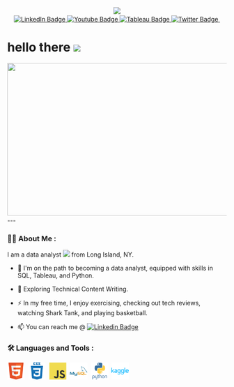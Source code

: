 <div id="header" align="center">
  <img src="https://media.giphy.com/media/v1.Y2lkPTc5MGI3NjExbGdseXU1aGU0eXVtazZja3RsN3cxeDgzNDNzbHZvbDExcG43cjNzOCZlcD12MV9pbnRlcm5hbF9naWZfYnlfaWQmY3Q9cw/gjrYDwbjnK8x36xZIO/giphy.gif" width="250"/>
</div>
<div id="badges" align="center" >
  <a href="https://www.linkedin.com/in/john-shen-65489b177/">
    <img src="https://img.shields.io/badge/LinkedIn-blue?style=for-the-badge&logo=linkedin&logoColor=white" alt="LinkedIn Badge"/>
  </a>
  <a href="your-youtube-URL">
    <img src="https://img.shields.io/badge/YouTube-red?style=for-the-badge&logo=youtube&logoColor=white" alt="Youtube Badge"/>
  </a>
  <a href="https://public.tableau.com/app/profile/john.shen5439/vizzes">
    <img src="https://img.shields.io/badge/Tableau-purple?style=for-the-badge&logo=tableau&logoColor=white" alt="Tableau Badge"/>
  </a>
  <a href="your-twitter-URL">
    <img src="https://img.shields.io/badge/Twitter-blue?style=for-the-badge&logo=twitter&logoColor=white" alt="Twitter Badge"/>
  <img src="https://komarev.com/ghpvc/?username=johnshen11&style=flat-square&color=blue" alt=""/>
  </a>
</div > 
<h1> 
  hello there
  <img src="https://media.giphy.com/media/hvRJCLFzcasrR4ia7z/giphy.gif" width="30px"/>
</h1>
<div align="center">
  <img src="https://media.giphy.com/media/v1.Y2lkPTc5MGI3NjExdDVrajBrc281NXBjbGJ2dnF6Zzk1b2RhaDFobzlqYTZzaXphZWQ2YyZlcD12MV9pbnRlcm5hbF9naWZfYnlfaWQmY3Q9Zw/3oKIPEqDGUULpEU0aQ/giphy.gif" width="600" height="350"/>
</div>
---

### :man_technologist: About Me :
I am a data analyst <img src="https://media.giphy.com/media/WUlplcMpOCEmTGBtBW/giphy.gif" width="30"> from Long Island, NY.
- :telescope: I'm on the path to becoming a data analyst, equipped with skills in SQL, Tableau, and Python.

- :seedling: Exploring Technical Content Writing.

- :zap: In my free time, I enjoy exercising, checking out tech reviews, watching Shark Tank, and playing basketball.

- :mailbox: You can reach me @ [![Linkedin Badge](https://img.shields.io/badge/-Linkedin-blue?style=flat&logo=Linkedin&logoColor=white)](https://www.linkedin.com/in/john-shen-65489b177/)
### :hammer_and_wrench: Languages and Tools :
<img src="https://github.com/devicons/devicon/blob/master/icons/html5/html5-original.svg" title="HTML5" alt="HTML" width="40" height="40"/>&nbsp;
<img src="https://github.com/devicons/devicon/blob/master/icons/css3/css3-plain-wordmark.svg"  title="CSS3" alt="CSS" width="40" height="40"/>&nbsp;
<img src="https://github.com/devicons/devicon/blob/master/icons/javascript/javascript-original.svg" title="JavaScript" alt="JavaScript" width="40" height="40"/>&nbsp;
<img src="https://github.com/devicons/devicon/blob/master/icons/mysql/mysql-original-wordmark.svg" title="MySQL"  alt="MySQL" width="40" height="40"/>&nbsp;
<img src="https://github.com/devicons/devicon/blob/master/icons/python/python-original-wordmark.svg" title="Python"  alt="Python" width="40" height="40"/>&nbsp;
<img src="https://github.com/devicons/devicon/blob/master/icons/kaggle/kaggle-original-wordmark.svg" title="Kaggle"  alt="Kaggle" width="40" height="40"/>&nbsp;
